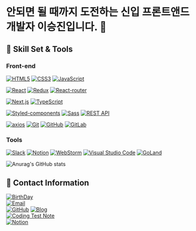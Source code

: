 # 안되면 될 때까지 도전하는 신입 프론트앤드 개발자 이승진입니다. 👋

## :wrench: Skill Set & Tools

### Front-end

[![HTML5](https://img.shields.io/badge/HTML5-%23E34F26.svg?style=for-the-badge&logo=html5&logoColor=white)](https://developer.mozilla.org/en-US/docs/Web/Guide/HTML/HTML5) [![CSS3](https://img.shields.io/badge/CSS3-%231572B6.svg?style=for-the-badge&logo=css3&logoColor=white)](https://developer.mozilla.org/en-US/docs/Web/CSS)  [![JavaScript](https://img.shields.io/badge/JavaScript-%23323330.svg?style=for-the-badge&logo=javascript&logoColor=%23F7DF1E)](https://developer.mozilla.org/en-US/docs/Web/JavaScript)  

[![React](https://img.shields.io/badge/React-%2320232a.svg?style=for-the-badge&logo=react&logoColor=%2361DAFB)](https://reactjs.org/)  [![Redux](https://img.shields.io/badge/Redux-%23593d88.svg?style=for-the-badge&logo=redux&logoColor=white)](https://redux.js.org/) [![React-router](https://img.shields.io/badge/React_Router-CA4245?style=for-the-badge&logo=react-router&logoColor=white)](https://reactrouter.com/)

[![Next.js](https://img.shields.io/badge/Next.js-000000?style=for-the-badge&logo=next.js&logoColor=white)](https://nextjs.org/) [![TypeScript](https://img.shields.io/badge/TypeScript-%23007ACC.svg?style=for-the-badge&logo=typescript&logoColor=white)](https://www.typescriptlang.org/)

[![Styled-components](https://img.shields.io/badge/styled--components-DB7093?style=for-the-badge&logo=styled-components&logoColor=white)](https://styled-components.com/)  [![Sass](https://img.shields.io/badge/Sass-%23CC6699.svg?style=for-the-badge&logo=sass&logoColor=white)](https://sass-lang.com/) [![REST API](https://img.shields.io/badge/REST-02569B?style=for-the-badge&logo=rest&logoColor=white)](https://restfulapi.net/) 

[![axios](https://img.shields.io/badge/axios-%230a0a0a.svg?style=for-the-badge&logo=axios&logoColor=white)](https://axios-http.com/) [![Git](https://img.shields.io/badge/Git-%23F05033.svg?style=for-the-badge&logo=git&logoColor=white)](https://git-scm.com/) [![GitHub](https://img.shields.io/badge/GitHub-%23121011.svg?style=for-the-badge&logo=github&logoColor=white)](https://github.com/) [![GitLab](https://img.shields.io/badge/GitLab-%23181717.svg?style=for-the-badge&logo=gitlab&logoColor=white)](https://gitlab.com/)



### Tools

[![Slack](https://img.shields.io/badge/Slack-4A154B?style=for-the-badge&logo=slack&logoColor=white)](https://slack.com/)
[![Notion](https://img.shields.io/badge/Notion-000000?style=for-the-badge&logo=notion&logoColor=white)](https://www.notion.so/)
[![WebStorm](https://img.shields.io/badge/WebStorm-181717?style=for-the-badge&logo=WebStorm&logoColor=white)](https://www.jetbrains.com/webstorm/)
[![Visual Studio Code](https://img.shields.io/badge/Visual%20Studio%20Code-007ACC?style=for-the-badge&logo=visual-studio-code&logoColor=white)](https://code.visualstudio.com/)
[![GoLand](https://img.shields.io/badge/GoLand-34C27B?style=for-the-badge&logo=GoLand&logoColor=white)](https://www.jetbrains.com/go/)


![Anurag's GitHub stats](https://github-readme-stats.vercel.app/api?username=seungjin-le&show_icons=true&theme=dark)

<!-- State 테마 수정 https://github.com/anuraghazra/github-readme-stats/blob/master/themes/README.md -->

## :man: Contact Information

[![BirthDay](https://img.shields.io/badge/BirthDay-1997.06.18-blue?style=for-the-badge&logoWidth=20&border-radius=12)](#)  
[![Email](https://img.shields.io/badge/Email-dltmdwls154%40gmail.com-brightgreen?style=for-the-badge&logoWidth=20&border-radius=12)](mailto:dltmdwls154@gmail.com)  
[![GitHub](https://img.shields.io/badge/GitHub-seungjin--le-lightgrey?style=for-the-badge&logoWidth=20&border-radius=12)](https://github.com/seungjin-le) 
[![Blog](https://img.shields.io/badge/Blog-GitPage-orange?style=for-the-badge&logoWidth=20&border-radius=12)](https://seungjin-le.github.io/)  
[![Coding Test Note](https://img.shields.io/badge/Coding_Test_Note-GitHub_Note-red?style=for-the-badge&logoWidth=20&border-radius=12)](https://github.com/seungjin-le/JsCodingTest)  
[![Notion](https://img.shields.io/badge/Notion-Notion_Page-blueviolet?style=for-the-badge&logoWidth=20&border-radius=12)](https://nasal-liver-b6b.notion.site/09696828711d488a99c30476205d0794)


  
  





